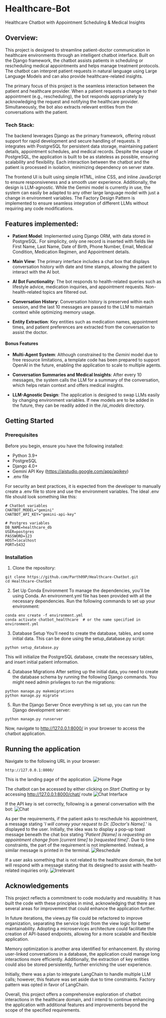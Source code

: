 # Healthcare-Bot

Healthcare Chatbot with Appointment Scheduling & Medical Insights

## Overview:
This project is designed to streamline patient-doctor communication in healthcare environments through an intelligent chatbot interface. Built on the Django framework, the chatbot assists patients in scheduling or rescheduling medical appointments and helps manage treatment protocols. The chatbot can interpret patient requests in natural language using Large Language Models and can also provide healthcare-related insights.

The primary focus of this project is the seamless interaction between the patient and healthcare provider. When a patient requests a change to their appointment (e.g., rescheduling), the bot responds appropriately by acknowledging the request and notifying the healthcare provider. Simultaneously, the bot also extracts relevant entities from the conversations with the patient.

### Tech Stack:
The backend leverages Django as the primary framework, offering robust support for rapid development and secure handling of requests. It integrates with PostgreSQL for persistent data storage, maintaining patient details, appointment schedules, and medical records. Despite the usage of PostgreSQL, the application is built to be as stateless as possible, ensuring scalability and flexibility. Each interaction between the chatbot and the patient is processed in isolation, minimizing dependency on server state.

The frontend UI is built using simple HTML, inline CSS, and inline JavaScript to ensure responsiveness and a smooth user experience. Additionally, the design is LLM-agnostic. While the Gemini model is currently in use, the system can easily be adapted to any other large language model with just a change in environment variables. The Factory Design Pattern is implemented to ensure seamless integration of different LLMs without requiring any code modifications.

## Features implemented:
- **Patient Model**: Implemented using Django ORM, with data stored in PostgreSQL. For simplicity, only one record is inserted with fields like First Name, Last Name, Date of Birth, Phone Number, Email, Medical Condition, Medication Regimen, and Appointment details.

- **Main View**: The primary interface includes a chat box that displays conversation history with date and time stamps, allowing the patient to interact with the AI bot.

- **AI Bot Functionality**: The bot responds to health-related queries such as lifestyle advice, medication inquiries, and appointment requests. Non-health-related topics are filtered out.

- **Conversation History**: Conversation history is preserved within each session, and the last 10 messages are passed to the LLM to maintain context while optimizing memory usage.

- **Entity Extraction**: Key entities such as medication names, appointment times, and patient preferences are extracted from the conversation to assist the doctor.

#### Bonus Features
- **Multi-Agent System**: Although constrained to the *Gemini* model due to free resource limitations, a template code has been prepared to support OpenAI in the future, enabling the application to scale to multiple agents.

- **Conversation Summaries and Medical Insights**: After every 10 messages, the system calls the LLM for a summary of the conversation, which helps retain context and offers medical insights.

- **LLM-Agnostic Design**: The application is designed to swap LLMs easily by changing environment variables. If new models are to be added in the future, they can be readily added in the */ai_models* directory.

## Getting Started
### Prerequisites
Before you begin, ensure you have the following installed:

- Python 3.9+
- PostgreSQL 
- Django 4.0+
- Gemini API Key (https://aistudio.google.com/app/apikey)
- .env file

For security an best practices, it is expected from the developer to manually create a .env file to store and use the environment variables. The ideal .env file should look something like this:
```
# Chatbot variables
CHATBOT_MODEL="gemini"
CHATBOT_API_KEY="gemini-api-key"

# Postgres variables
DB_NAME=healthcare_db
USER=postgres
PASSWORD=123
HOST=localhost
PORT=5432
```

### Installation
1. Clone the repository:
```
git clone https://github.com/Parth09P/Healthcare-Chatbot.git
cd Healthcare-Chatbot
```
2. Set Up Conda Environment
To manage the dependencies, you'll be using Conda. An environment.yml file has been provided with all the necessary dependencies. Run the following commands to set up your environment:

```
conda env create -f environment.yml
conda activate chatbot_healthcare  # or the name specified in environment.yml
```

3. Database Setup
You’ll need to create the database, tables, and some initial data. This can be done using the setup_database.py script:

```
python setup_database.py
```

This will initialize the PostgreSQL database, create the necessary tables, and insert initial patient information.

4. Database Migrations
After setting up the initial data, you need to create the database schema by running the following Django commands. You might need admin privileges to run the migrations:

```
python manage.py makemigrations
python manage.py migrate
```

5. Run the Django Server
Once everything is set up, you can run the Django development server:

```
python manage.py runserver
```

Now, navigate to http://127.0.0.1:8000/ in your browser to access the chatbot application.

## Running the application
Navigate to the following URL in your browser:

```
http://127.0.0.1:8000/
```
This is the landing page of the application.
![Home Page](./images/home.png)

The chatbot can be accessed by either clicking on *Start Chatting* or by accessing http://127.0.0.1:8000/chat/ route
![Chat Interface](./images/chat.png)

If the API key is set correctly, following is a general conversation with the bot:
![Chat](./images/chatbot.png)

As per the requirements, if the patient asks to reschedule his appointment, a message stating '*I will convey your
request to Dr. [Doctor's Name].*'  is displayed to the user. Initially, the idea was to display a pop-up toast message beneath the chat box stating '*Patient [Name] is requesting an appointment change from [current time] to [requested time]*'. Due to time constraints, the part of the requirement is not implemented. Instead, a similar message is printed in the terminal. 
![Reschedule](./images/reschedule.png)

If a user asks something that is not related to the healthcare domain, the bot will respond with a message stating that its designed to assist with health-related inquiries only.
![Irrelevant](./images/irrelevant.png)

## Acknowledgements
This project reflects a commitment to code modularity and reusability. It has built the code with these principles in mind, acknowledging that there are several areas for improvement that could enhance the application further.

In future iterations, the views.py file could be refactored to improve organization, separating the service logic from the view logic for better maintainability. Adopting a microservices architecture could facilitate the creation of API-based endpoints, allowing for a more scalable and flexible application.

Memory optimization is another area identified for enhancement. By storing user-linked conversations in a database, the application could manage long interactions more efficiently. Additionally, the extraction of key entities could also be stored persistently, further enriching the user experience.

Initially, there was a plan to integrate LangChain to handle multiple LLM calls; however, this feature was set aside due to time constraints. Factory pattern was opted in favor of LangChain.

Overall, this project offers a comprehensive exploration of chatbot interactions in the healthcare domain, and I intend to continue enhancing the application with additional features and improvements beyond the scope of the specified requirements.